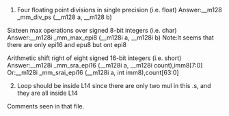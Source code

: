 1. 
   Four floating point divisions in single precision (i.e. float)
       Answer:__m128 _mm_div_ps (__m128 a, __m128 b)

Sixteen max operations over signed 8-bit integers (i.e. char)
    Answer:__m128i _mm_max_epi8 (__m128i a, __m128i b) 
    Note:It seems that there are only epi16 and epu8 but ont epi8

Arithmetic shift right of eight signed 16-bit integers (i.e. short)
    Answer:__m128i _mm_sra_epi16 (__m128i a, __m128i count),imm8[7:0]
    Or:__m128i _mm_srai_epi16 (__m128i a, int imm8),count[63:0]



2. 
   Loop should be inside L14 since there are only two mul in this .s, and they are all inside L14

Comments seen in that file.





